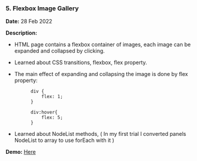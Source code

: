 ### 5. Flexbox Image Gallery

**Date:** 28 Feb 2022

**Description:**

- HTML page contains a flexbox container of images, each image can be expanded and collapsed by clicking.

- Learned about CSS transitions, flexbox, flex property.

- The main effect of expanding and collapsing the image is done by flex property:

            div {
                flex: 1;
            }

            div:hover{
                flex: 5;
            }

- Learned about NodeList methods, ( In my first trial I converted panels NodeList to array to use forEach with it )

**Demo:** [Here](https://mohmousad.github.io/JavaScript30/Challenges/5-Flexbox-Image-Gallery/)
